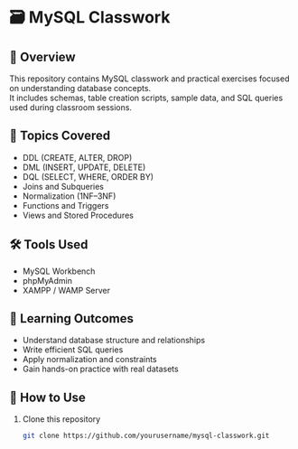 # 🗃️ MySQL Classwork

## 📘 Overview
This repository contains MySQL classwork and practical exercises focused on understanding database concepts.  
It includes schemas, table creation scripts, sample data, and SQL queries used during classroom sessions.

## 🧩 Topics Covered
- DDL (CREATE, ALTER, DROP)
- DML (INSERT, UPDATE, DELETE)
- DQL (SELECT, WHERE, ORDER BY)
- Joins and Subqueries  
- Normalization (1NF–3NF)
- Functions and Triggers  
- Views and Stored Procedures

## 🛠️ Tools Used
- MySQL Workbench  
- phpMyAdmin  
- XAMPP / WAMP Server  

## 🎯 Learning Outcomes
- Understand database structure and relationships  
- Write efficient SQL queries  
- Apply normalization and constraints  
- Gain hands-on practice with real datasets  

## 🚀 How to Use
1. Clone this repository  
   ```bash
   git clone https://github.com/yourusername/mysql-classwork.git
